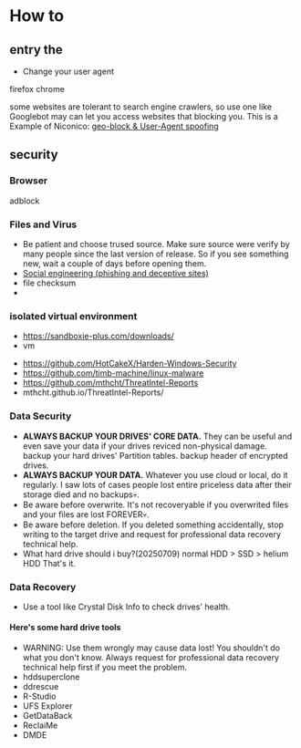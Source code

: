 # How to

## entry the

* Change your user agent

firefox chrome

some websites are tolerant to search engine crawlers, so use one like Googlebot may can let you access websites that blocking you. This is a Example of Niconico: [geo-block & User-Agent spoofing](https://mmaker.moe/2025/01/niconico-geo-block-user-agent-spoofing/)

## security

### Browser

adblock

### Files and Virus
* Be patient and choose trused source. Make sure source were verify by many people since the last version of release. So if you see something new, wait a couple of days before opening them.
* [Social engineering (phishing and deceptive sites)](https://developers.google.com/search/docs/monitor-debug/security/social-engineering)
* file checksum
* 

### isolated virtual environment
- https://sandboxie-plus.com/downloads/
- vm
* https://github.com/HotCakeX/Harden-Windows-Security
* https://github.com/timb-machine/linux-malware
* https://github.com/mthcht/ThreatIntel-Reports
* mthcht.github.io/ThreatIntel-Reports/

### Data Security
* **ALWAYS BACKUP YOUR DRIVES' CORE DATA.** They can be useful and even save your data if your drives reviced non-physical damage. backup your hard drives' Partition tables. backup header of encrypted drives.
* **ALWAYS BACKUP YOUR DATA.** Whatever you use cloud or local, do it regularly. I saw lots of cases people lost entire priceless data after their storage died and no backups💀.
* Be aware before overwrite. It's not recoveryable if you overwrited files and your files are lost FOREVER💀.
* Be aware before deletion. If you deleted something accidentally, stop writing to the target drive and request for professional data recovery technical help.
* What hard drive should i buy?(20250709) normal HDD > SSD > helium HDD That's it.
### Data Recovery
* Use a tool like Crystal Disk Info to check drives' health.
#### Here's some hard drive tools
* WARNING: Use them wrongly may cause data lost! You shouldn't do what you don't know. Always request for professional data recovery technical help first if you meet the problem.
* hddsuperclone
* ddrescue
* R-Studio
* UFS Explorer
* GetDataBack
* ReclaiMe
* DMDE
